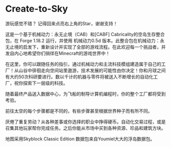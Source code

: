 # Create-to-Sky 
游玩感觉不错？ 记得回来点亮右上角的Star，谢谢支持！

这是一个基于机械动力：永无止境（CAB）和[CABF] Cabricality的空岛生存整合包，在 Forge 1.18.2 运行，并使用 机械动力0.5d 版本。此整合包在机械动力：永无止境的启发下，重新设计并实现了全部的游戏流程。在此欢迎每一个挑战者，并发自内心地希望你们徜徉在Minecraft的游戏世界中！

在这里，你可以跟随任务的指引，通过机械动力和主流科技模组建造属于自己的工厂！从山谷中徘徊走向空间站里遨游，技术发展的可能性由你决定！你和月球之间有大约50次科研要进行。数以千计的机器与零件将被送入不断增长的自动化工厂，祝你探索下一层级的科技。

随着最终产品送入数据中心，为飞船的制导计算机编程时，你的整个工厂都将受到考验。

前往太空的每个步骤都是不同的，有些步骤甚至根据世界种子而有所不同。

厌倦了重复劳动？从各种差事或你选择的职业中挣得硬币。自动化交易过程，或是召集其他玩家帮你完成任务。之后你能从市场中买到各种资源、珍品和建筑方块。



地图采用Skyblock Classic Edition
数据包来自Youmiel大大的浮岛数据包。

